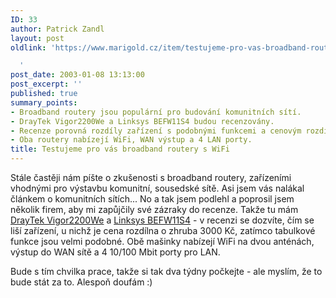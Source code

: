 ```yaml
---
ID: 33
author: Patrick Zandl
layout: post
oldlink: 'https://www.marigold.cz/item/testujeme-pro-vas-broadband-routery-s-wifi

  '
post_date: 2003-01-08 13:13:00
post_excerpt: ''
published: true
summary_points:
- Broadband routery jsou populární pro budování komunitních sítí.
- DrayTek Vigor2200We a Linksys BEFW11S4 budou recenzovány.
- Recenze porovná rozdíly zařízení s podobnými funkcemi a cenovým rozdílem 3000 Kč.
- Oba routery nabízejí WiFi, WAN výstup a 4 LAN porty.
title: Testujeme pro vás broadband routery s WiFi
---
```


<p>
Stále častěji nám píšte o zkušenosti s broadband routery, zařízeními vhodnými pro výstavbu komunitní, sousedské sítě. Asi jsem vás nalákal článkem o komunitních sítích... No a tak jsem podlehl a poprosil jsem několik firem, aby mi zapůjčily své zázraky do recenze. Takže tu mám <A href="#">DrayTek Vigor2200We</A> a <A href="#">Linksys BEFW11S4</A> - v recenzi se dozvíte, čím se liší zařízení, u nichž je cena rozdílna o zhruba 3000 Kč, zatímco tabulkové funkce jsou velmi podobné. Obě mašinky nabízejí WiFi na dvou anténách, výstup do WAN sítě a 4 10/100 Mbit porty pro LAN. </p>

<p>
Bude s tím chvilka prace, takže si tak dva týdny počkejte - ale myslím, že to bude stát za to. Alespoň doufám :)</p>